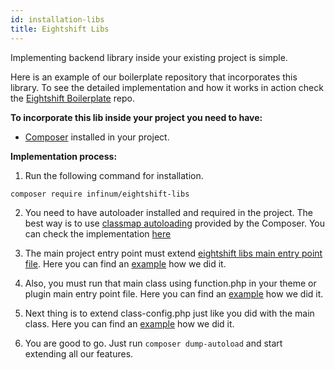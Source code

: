 ```yaml
---
id: installation-libs
title: Eightshift Libs
---
```


Implementing backend library inside your existing project is simple.

Here is an example of our boilerplate repository that incorporates this library. To see the detailed implementation and how it works in action check the [Eightshift Boilerplate](https://github.com/infinum/eightshift-boilerplate) repo.

**To incorporate this lib inside your project you need to have:**
* [Composer](https://getcomposer.org/) installed in your project.

**Implementation process:**
1. Run the following command for installation.

```bash
composer require infinum/eightshift-libs
```

2. You need to have autoloader installed and required in the project. The best way is to use [classmap autoloading](https://getcomposer.org/doc/04-schema.md#classmap) provided by the Composer. You can check the implementation [here](https://github.com/infinum/eightshift-boilerplate/blob/develop/functions.php#L33)

3. The main project entry point must extend [eightshift libs main entry point file](https://github.com/infinum/eightshift-libs/blob/develop/src/class-main.php). Here you can find an [example](https://github.com/infinum/eightshift-boilerplate/blob/develop/src/class-main.php) how we did it.

4. Also, you must run that main class using function.php in your theme or plugin main entry point file. Here you can find an [example](https://github.com/infinum/eightshift-boilerplate/blob/develop/functions.php) how we did it.

5. Next thing is to extend class-config.php just like you did with the main class. Here you can find an [example](https://github.com/infinum/eightshift-boilerplate/blob/develop/src/class-config.php) how we did it.

6. You are good to go. Just run `composer dump-autoload` and start extending all our features.
